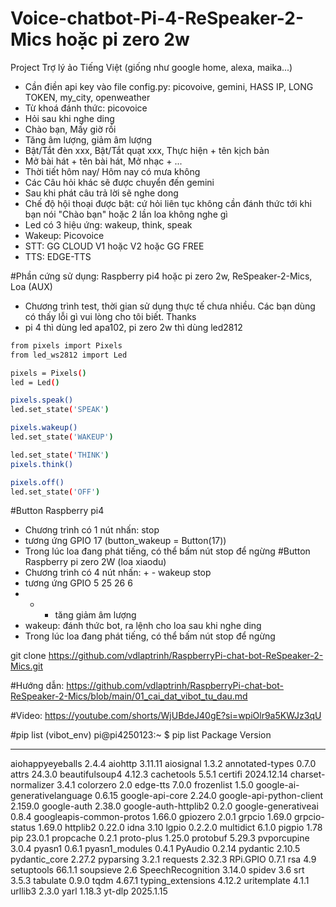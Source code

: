 # Voice-chatbot-Pi-4-ReSpeaker-2-Mics hoặc pi zero 2w
Project Trợ lý ảo Tiếng Việt (giống như google home, alexa, maika...)
- Cần điền api key vào file config.py: picovoive, gemini, HASS IP, LONG TOKEN, my_city, openweather
- Từ khoá đánh thức: picovoice
- Hỏi sau khi nghe ding
- Chào bạn, Mấy giờ rồi
- Tăng âm lượng, giảm âm lượng
- Bật/Tắt đèn xxx, Bật/Tắt quạt xxx, Thực hiện + tên kịch bản
- Mở bài hát + tên bài hát, Mở nhạc + ...
- Thời tiết hôm nay/ Hôm nay có mưa không
- Các Câu hỏi khác sẽ được chuyển đến gemini
- Sau khi phát câu trả lời sẽ nghe dong
- Chế độ hội thoại được bật: cứ hỏi liên tục không cần đánh thức tới khi bạn nói "Chào bạn" hoặc 2 lần loa không nghe gì
- Led có 3 hiệu ứng: wakeup, think, speak
- Wakeup: Picovoice
- STT: GG CLOUD V1 hoặc V2 hoặc GG FREE
- TTS: EDGE-TTS

#Phần cứng sử dụng: Raspberry pi4 hoặc pi zero 2w, ReSpeaker-2-Mics, Loa (AUX)
- Chương trình test, thời gian sử dụng thực tế chưa nhiều. Các bạn dùng có thấy lỗi gì vui lòng cho tôi biết. Thanks
- pi 4 thì dùng led apa102, pi zero 2w thì dùng led2812
```sh
from pixels import Pixels
from led_ws2812 import Led

pixels = Pixels()
led = Led()

pixels.speak()
led.set_state('SPEAK')

pixels.wakeup()
led.set_state('WAKEUP')

led.set_state('THINK')
pixels.think()

pixels.off()
led.set_state('OFF')
```

#Button Raspberry pi4
- Chương trình có 1 nút nhấn: stop
- tương ứng GPIO 17 (button_wakeup = Button(17))
- Trong lúc loa đang phát tiếng, có thể bấm nút stop để ngừng
#Button Raspberry pi zero 2W (loa xiaodu) 
- Chương trình có 4 nút nhấn: + - wakeup stop
- tương ứng GPIO 5 25 26 6
- + - tăng giảm âm lượng
- wakeup: đánh thức bot, ra lệnh cho loa sau khi nghe ding
- Trong lúc loa đang phát tiếng, có thể bấm nút stop để ngừng

git clone https://github.com/vdlaptrinh/RaspberryPi-chat-bot-ReSpeaker-2-Mics.git

#Hướng dẫn:
https://github.com/vdlaptrinh/RaspberryPi-chat-bot-ReSpeaker-2-Mics/blob/main/01_cai_dat_vibot_tu_dau.md

#Video:
https://youtube.com/shorts/WjUBdeJ40gE?si=wpiOlr9a5KWJz3qU


#pip list
(vibot_env) pi@pi4250123:~ $ pip list
Package                      Version
---------------------------- ----------
aiohappyeyeballs             2.4.4
aiohttp                      3.11.11
aiosignal                    1.3.2
annotated-types              0.7.0
attrs                        24.3.0
beautifulsoup4               4.12.3
cachetools                   5.5.1
certifi                      2024.12.14
charset-normalizer           3.4.1
colorzero                    2.0
edge-tts                     7.0.0
frozenlist                   1.5.0
google-ai-generativelanguage 0.6.15
google-api-core              2.24.0
google-api-python-client     2.159.0
google-auth                  2.38.0
google-auth-httplib2         0.2.0
google-generativeai          0.8.4
googleapis-common-protos     1.66.0
gpiozero                     2.0.1
grpcio                       1.69.0
grpcio-status                1.69.0
httplib2                     0.22.0
idna                         3.10
lgpio                        0.2.2.0
multidict                    6.1.0
pigpio                       1.78
pip                          23.0.1
propcache                    0.2.1
proto-plus                   1.25.0
protobuf                     5.29.3
pvporcupine                  3.0.4
pyasn1                       0.6.1
pyasn1_modules               0.4.1
PyAudio                      0.2.14
pydantic                     2.10.5
pydantic_core                2.27.2
pyparsing                    3.2.1
requests                     2.32.3
RPi.GPIO                     0.7.1
rsa                          4.9
setuptools                   66.1.1
soupsieve                    2.6
SpeechRecognition            3.14.0
spidev                       3.6
srt                          3.5.3
tabulate                     0.9.0
tqdm                         4.67.1
typing_extensions            4.12.2
uritemplate                  4.1.1
urllib3                      2.3.0
yarl                         1.18.3
yt-dlp                       2025.1.15




